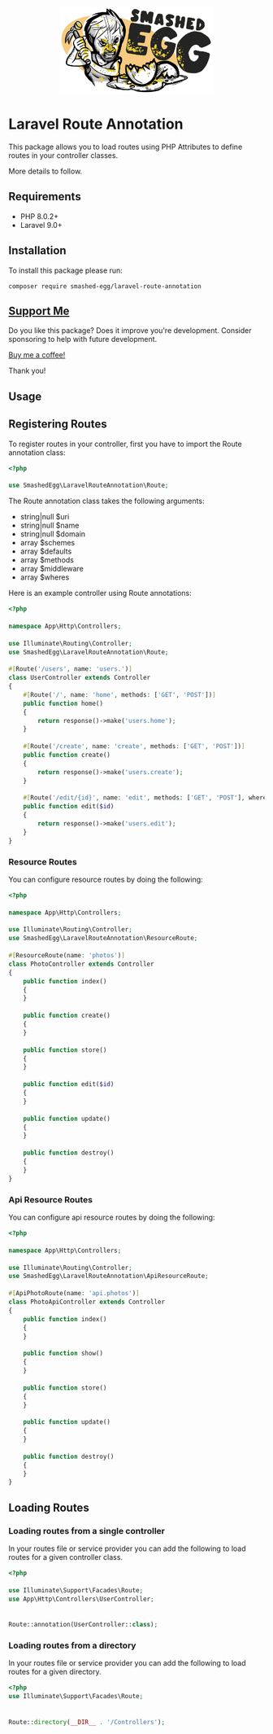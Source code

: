 <p align="center">
  <img src="https://raw.githubusercontent.com/smashed-egg/.github/05d922c99f1a3bddea88339064534566b941eca9/profile/main.jpg" width="300">
</p>

# Laravel Route Annotation

This package allows you to load routes using PHP Attributes to define routes in your controller classes.

More details to follow.

## Requirements

* PHP 8.0.2+
* Laravel 9.0+

## Installation

To install this package please run:

```
composer require smashed-egg/laravel-route-annotation
```

[Support Me](https://github.com/sponsors/tomgrohl)
--------------------------------------------

Do you like this package? Does it improve you're development. Consider sponsoring to help with future development.

[Buy me a coffee!](https://github.com/sponsors/tomgrohl)

Thank you!

## Usage

## Registering Routes

To register routes in your controller, first you have to import the Route annotation class:

```php
<?php

use SmashedEgg\LaravelRouteAnnotation\Route;

```

The Route annotation class takes the following arguments:

- string|null $uri
- string|null $name
- string|null $domain
- array $schemes
- array $defaults
- array $methods
- array $middleware 
- array $wheres


Here is an example controller using Route annotations:

```php
<?php

namespace App\Http\Controllers;

use Illuminate\Routing\Controller;
use SmashedEgg\LaravelRouteAnnotation\Route;

#[Route('/users', name: 'users.')]
class UserController extends Controller
{
    #[Route('/', name: 'home', methods: ['GET', 'POST'])]
    public function home()
    {
        return response()->make('users.home');
    }

    #[Route('/create', name: 'create', methods: ['GET', 'POST'])]
    public function create()
    {
        return response()->make('users.create');
    }

    #[Route('/edit/{id}', name: 'edit', methods: ['GET', 'POST'], wheres: ['id' => '[0-9]+'])]
    public function edit($id)
    {
        return response()->make('users.edit');
    }
}

```

### Resource Routes

You can configure resource routes by doing the following:

```php
<?php

namespace App\Http\Controllers;

use Illuminate\Routing\Controller;
use SmashedEgg\LaravelRouteAnnotation\ResourceRoute;

#[ResourceRoute(name: 'photos')]
class PhotoController extends Controller
{
    public function index()
    {
    }

    public function create()
    {
    }

    public function store()
    {
    }

    public function edit($id)
    {
    }

    public function update()
    {
    }

    public function destroy()
    {
    }
}
```

### Api Resource Routes

You can configure api resource routes by doing the following:

```php
<?php

namespace App\Http\Controllers;

use Illuminate\Routing\Controller;
use SmashedEgg\LaravelRouteAnnotation\ApiResourceRoute;

#[ApiPhotoRoute(name: 'api.photos')]
class PhotoApiController extends Controller
{
    public function index()
    {
    }

    public function show()
    {
    }

    public function store()
    {
    }

    public function update()
    {
    }

    public function destroy()
    {
    }
}

```

## Loading Routes

### Loading routes from a single controller

In your routes file or service provider you can add the following to load routes for a given controller class.

```php
<?php

use Illuminate\Support\Facades\Route;
use App\Http\Controllers\UserController;


Route::annotation(UserController::class);
```

### Loading routes from a directory

In your routes file or service provider you can add the following to load routes for a given directory.

```php
<?php
use Illuminate\Support\Facades\Route;


Route::directory(__DIR__ . '/Controllers');
```